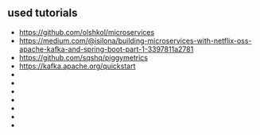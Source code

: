 

## used tutorials
- https://github.com/olshkol/microservices
- https://medium.com/@isilona/building-microservices-with-netflix-oss-apache-kafka-and-spring-boot-part-1-3397811a2781
- https://github.com/sqshq/piggymetrics
- https://kafka.apache.org/quickstart
- 
- 
- 
- 
- 
- 
- 